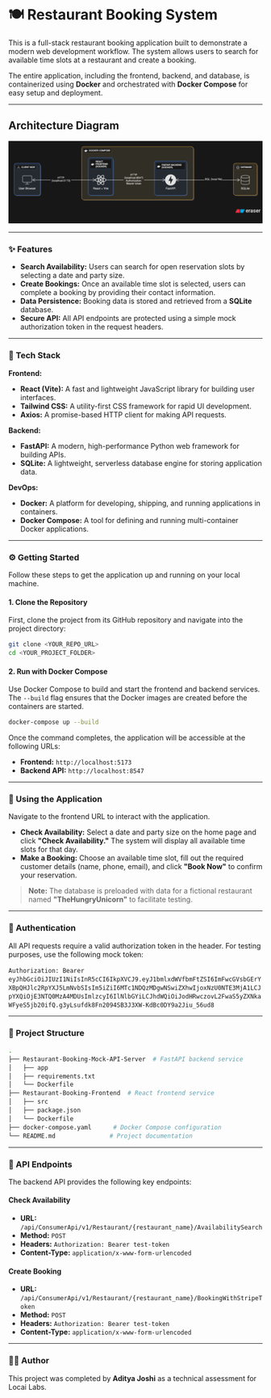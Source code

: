 # 🍽 Restaurant Booking System

This is a full-stack restaurant booking application built to demonstrate a modern web development workflow. The system allows users to search for available time slots at a restaurant and create a booking.

The entire application, including the frontend, backend, and database, is containerized using **Docker** and orchestrated with **Docker Compose** for easy setup and deployment.

-----

## Architecture Diagram

![Architecture Diagram](architecture.png)

-----

### ✨ Features

  * **Search Availability:** Users can search for open reservation slots by selecting a date and party size.
  * **Create Bookings:** Once an available time slot is selected, users can complete a booking by providing their contact information.
  * **Data Persistence:** Booking data is stored and retrieved from a **SQLite** database.
  * **Secure API:** All API endpoints are protected using a simple mock authorization token in the request headers.

-----

### 🚀 Tech Stack

**Frontend:**

  * **React (Vite):** A fast and lightweight JavaScript library for building user interfaces.
  * **Tailwind CSS:** A utility-first CSS framework for rapid UI development.
  * **Axios:** A promise-based HTTP client for making API requests.

**Backend:**

  * **FastAPI:** A modern, high-performance Python web framework for building APIs.
  * **SQLite:** A lightweight, serverless database engine for storing application data.

**DevOps:**

  * **Docker:** A platform for developing, shipping, and running applications in containers.
  * **Docker Compose:** A tool for defining and running multi-container Docker applications.

-----

### ⚙️ Getting Started

Follow these steps to get the application up and running on your local machine.

#### **1. Clone the Repository**

First, clone the project from its GitHub repository and navigate into the project directory:

```bash
git clone <YOUR_REPO_URL>
cd <YOUR_PROJECT_FOLDER>
```

#### **2. Run with Docker Compose**

Use Docker Compose to build and start the frontend and backend services. The `--build` flag ensures that the Docker images are created before the containers are started.

```bash
docker-compose up --build
```

Once the command completes, the application will be accessible at the following URLs:

  * **Frontend:** `http://localhost:5173`
  * **Backend API:** `http://localhost:8547`

-----

### 🧪 Using the Application

Navigate to the frontend URL to interact with the application.

  * **Check Availability:** Select a date and party size on the home page and click **"Check Availability."** The system will display all available time slots for that day.
  * **Make a Booking:** Choose an available time slot, fill out the required customer details (name, phone, email), and click **"Book Now"** to confirm your reservation.

> **Note:** The database is preloaded with data for a fictional restaurant named **"TheHungryUnicorn"** to facilitate testing.

-----

### 🔑 Authentication

All API requests require a valid authorization token in the header. For testing purposes, use the following mock token:

`Authorization: Bearer eyJhbGciOiJIUzI1NiIsInR5cCI6IkpXVCJ9.eyJ1bmlxdWVfbmFtZSI6ImFwcGVsbGErYXBpQHJlc2RpYXJ5LmNvbSIsIm5iZiI6MTc1NDQzMDgwNSwiZXhwIjoxNzU0NTE3MjA1LCJpYXQiOjE3NTQ0MzA4MDUsImlzcyI6IlNlbGYiLCJhdWQiOiJodHRwczovL2FwaS5yZXNkaWFyeS5jb20ifQ.g3yLsufdk8Fn2094SB3J3XW-KdBc0DY9a2Jiu_56ud8`

-----

### 📂 Project Structure

```bash
.
├── Restaurant-Booking-Mock-API-Server  # FastAPI backend service
│   ├── app
│   ├── requirements.txt
│   └── Dockerfile
├── Restaurant-Booking-Frontend  # React frontend service
│   ├── src
│   ├── package.json
│   └── Dockerfile
├── docker-compose.yaml      # Docker Compose configuration
└── README.md               # Project documentation
```

-----

### 📜 API Endpoints

The backend API provides the following key endpoints:

#### **Check Availability**

  * **URL:** `/api/ConsumerApi/v1/Restaurant/{restaurant_name}/AvailabilitySearch`
  * **Method:** `POST`
  * **Headers:** `Authorization: Bearer test-token`
  * **Content-Type:** `application/x-www-form-urlencoded`

#### **Create Booking**

  * **URL:** `/api/ConsumerApi/v1/Restaurant/{restaurant_name}/BookingWithStripeToken`
  * **Method:** `POST`
  * **Headers:** `Authorization: Bearer test-token`
  * **Content-Type:** `application/x-www-form-urlencoded`

-----

### 👨‍💻 Author

This project was completed by **Aditya Joshi** as a technical assessment for Locai Labs.